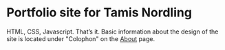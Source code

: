 # Portfolio site for Tamis Nordling

HTML, CSS, Javascript. That&rsquo;s it. Basic information about the design of the site is located under "Colophon" on the <a href="about.html">About</a> page.

